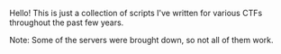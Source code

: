Hello! This is just a collection of scripts I've written for various CTFs throughout the past few years.

Note: Some of the servers were brought down, so not all of them work.
